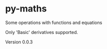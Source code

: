 # py-maths
Some operations with functions and equations

Only 'Basic' derivatives supported.

Version 0.0.3
